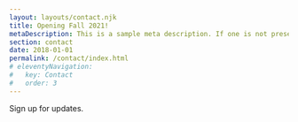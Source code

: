 ```yaml
---
layout: layouts/contact.njk
title: Opening Fall 2021!
metaDescription: This is a sample meta description. If one is not present in your page/post's front matter, the default metadata.desciption will be used instead.
section: contact
date: 2018-01-01
permalink: /contact/index.html
# eleventyNavigation:
#   key: Contact
#   order: 3
---
```

Sign up for updates.
